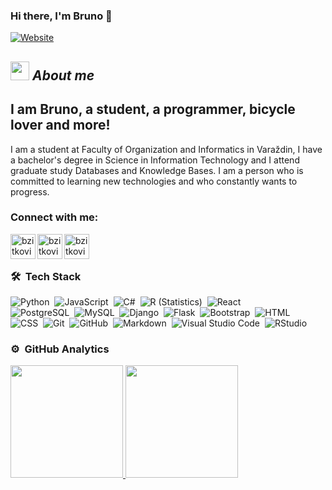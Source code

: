### Hi there, I'm Bruno 👋 

[![Website](https://img.shields.io/website?label=bzitkovic.github.io&style=for-the-badge&url=https%3A%2F%2Fbzitkovic.github.io)](https://bzitkovic.github.io/)

## <img src="https://emoji.gg/assets/emoji/5894-cat-butt.png" width="30px">&nbsp;***About me***
## I am Bruno, a student, a programmer, bicycle lover and more!
I am a student at Faculty of Organization and Informatics in Varaždin, I have a bachelor's degree in Science in Information Technology and I attend graduate study Databases and Knowledge Bases. I am a person who is committed to learning new technologies and who constantly wants to progress.


### Connect with me:

[<img align="left" alt="bzitkovic.github.io" width="40px" src="https://www.svgrepo.com/show/259645/web-search.svg" />][website]
[<img align="left" alt="bzitkovic-linkedin | LinkedIn" width="40px" src="https://www.svgrepo.com/show/157006/linkedin.svg" />][linkedin]
[<img align="left" alt="bzitkovic-email | Email" width="40px" src="https://www.svgrepo.com/show/19548/email.svg" />][email]

<br>
<br>

### 🛠 &nbsp;Tech Stack

![Python](https://img.shields.io/badge/Python-3776AB?style=flat&logo=python&logoColor=white)&nbsp;
![JavaScript](https://img.shields.io/badge/JavaScript-F7DF1E?style=flat&logo=javascript&logoColor=black)&nbsp;
![C#](https://img.shields.io/badge/C%23-239120?style=flat&logo=c-sharp&logoColor=092E20)&nbsp;
![R (Statistics)](https://img.shields.io/badge/R-276DC3?style=flat&logo=r&logoColor=white)&nbsp;
![React](https://img.shields.io/badge/React-20232A?flat&logo=react&logoColor=61DAFB)\
![PostgreSQL](https://img.shields.io/badge/PostgreSQL-316192?style=flate&logo=postgresql&logoColor=white)&nbsp;
![MySQL](https://img.shields.io/badge/MySQL-00000F?style=flat&logo=mysql&logoColor=white)&nbsp;
![Django](https://img.shields.io/badge/Django-092E20?style=flat&logo=django&logoColor=white)&nbsp;
![Flask](https://img.shields.io/badge/-Flask-05122A?style=flat&logo=flask)&nbsp;
![Bootstrap](https://img.shields.io/badge/-Bootstrap-05122A?style=flat&logo=bootstrap&logoColor=563D7C)&nbsp;
![HTML](https://img.shields.io/badge/HTML-239120?style=flat&logo=html5&logoColor=white)\
![CSS](https://img.shields.io/badge/CSS-239120?&style=flat&logo=css3&logoColor=white)&nbsp;
![Git](https://img.shields.io/badge/-Git-05122A?style=flat&logo=git)&nbsp;
![GitHub](https://img.shields.io/badge/-GitHub-05122A?style=flat&logo=github)&nbsp;
![Markdown](https://img.shields.io/badge/-Markdown-05122A?style=flat&logo=markdown)&nbsp;
![Visual Studio Code](https://img.shields.io/badge/-Visual%20Studio%20Code-05122A?style=flat&logo=visual-studio-code&logoColor=007ACC)&nbsp;
![RStudio](https://img.shields.io/badge/-RStudio-05122A?style=flat&logo=rstudio)&nbsp;

### ⚙️ &nbsp;GitHub Analytics

<p align="left">
<a href="https://github.com/AVS1508">
  <img height="180em" src="https://github-readme-stats-eight-theta.vercel.app/api?username=bzitkovic&show_icons=true&theme=algolia&include_all_commits=true&count_private=true"/>
  <img height="180em" src="https://github-readme-stats-eight-theta.vercel.app/api/top-langs/?username=bzitkovic&layout=compact&langs_count=8&theme=algolia"/>
</a>
</p>

[website]: https://bzitkovic.github.io/
[linkedin]:https://www.linkedin.com/in/bruno-%C5%BEitkovi%C4%87-295941204/
[email]: mailto:brunozitkovic@gmail.com

